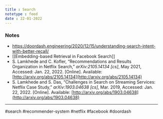```yaml
---
title : Search
notetype : feed
date : 22-01-2022
---
```


### Notes

- https://doordash.engineering/2020/12/15/understanding-search-intent-with-better-recall/
- [[Embedding-based Retrieval in Facebook Search]]
- S. Lamkhede and C. Kofler, “Recommendations and Results Organization in Netflix Search,” _arXiv:2105.14134 [cs]_, May 2021, Accessed: Jan. 22, 2022. [Online]. Available: [http://arxiv.org/abs/2105.14134](http://arxiv.org/abs/2105.14134)
- S. Lamkhede and S. Das, “Challenges in Search on Streaming Services: Netflix Case Study,” _arXiv:1903.04638 [cs]_, Mar. 2019, Accessed: Jan. 22, 2022. [Online]. Available: [http://arxiv.org/abs/1903.04638](http://arxiv.org/abs/1903.04638)


---

#search #recommender-system #netflix #facebook #doordash